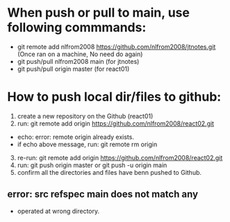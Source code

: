# When push or pull to main, use following commmands:
- git remote add nlfrom2008 https://github.com/nlfrom2008/jtnotes.git (Once ran on a machine, No need do again) 
- git push/pull nlfrom2008 main (for jtnotes)
- git push/pull origin master (for react01)

# How to push local dir/files to github:
1. create a new repository on the Github (react01)
2. run: git remote add origin https://github.com/nlfrom2008/react02.git
  - echo:  error: remote origin already exists.
  - if echo above message, run: git remote rm origin
3. re-run: git remote add origin https://github.com/nlfrom2008/react02.git
4. run: git push origin master or git push -u origin main 
5. confirm all the directories and files have benn pushed to Github.

## error: src refspec main does not match any
- operated at wrong directory.